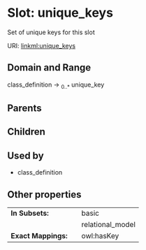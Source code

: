 
# Slot: unique_keys


Set of unique keys for this slot

URI: [linkml:unique_keys](https://w3id.org/linkml/unique_keys)


## Domain and Range

class_definition &#8594;  <sub>0..\*</sub> unique_key

## Parents


## Children


## Used by

 * class_definition

## Other properties

|  |  |  |
| --- | --- | --- |
| **In Subsets:** | | basic |
|  | | relational_model |
| **Exact Mappings:** | | owl:hasKey |

